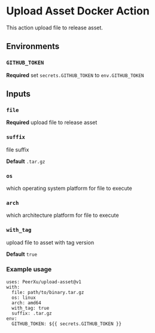 # Upload Asset Docker Action

This action upload file to release asset.

## Environments

### `GITHUB_TOKEN`

**Required** set `secrets.GITHUB_TOKEN` to `env.GITHUB_TOKEN`

## Inputs

### `file`

**Required** upload file to release asset

### `suffix`

file suffix

**Default** `.tar.gz`

### `os`

which operating system platform for file to execute

### `arch`

which architecture platform for file to execute

### `with_tag`

upload file to asset with tag version

**Default** `true`

### Example usage

    uses: PeerXu/upload-asset@v1
    with:
      file: path/to/binary.tar.gz
      os: linux
      arch: amd64
      with_tag: true
      suffix: .tar.gz
    env:
      GITHUB_TOKEN: ${{ secrets.GITHUB_TOKEN }}
